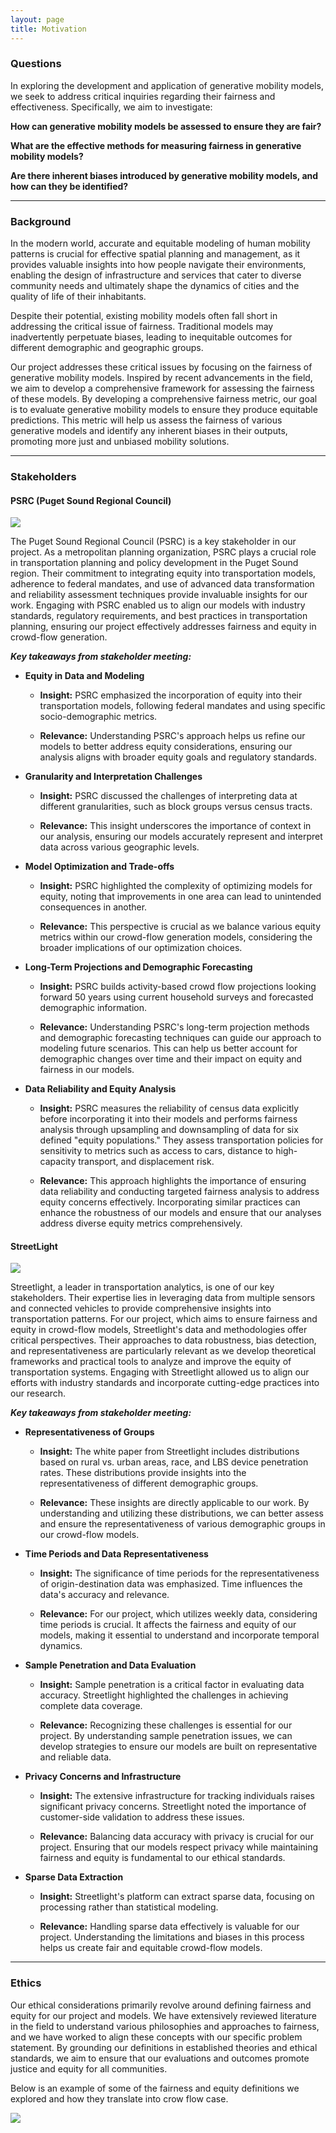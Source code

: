 ```yaml
---
layout: page
title: Motivation 
---
```


### Questions

In exploring the development and application of generative mobility models, we seek to address critical inquiries regarding their fairness and effectiveness. Specifically, we aim to investigate:



**How can generative mobility models be assessed to ensure they are fair?**

**What are the effective methods for measuring fairness in generative mobility models?**

**Are there inherent biases introduced by generative mobility models, and how can they be identified?**



---

### Background

In the modern world, accurate and equitable modeling of human mobility patterns is crucial for effective spatial planning and management, as it provides valuable insights into how people navigate their environments, enabling the design of infrastructure and services that cater to diverse community needs and ultimately shape the dynamics of cities and the quality of life of their inhabitants.

Despite their potential, existing mobility models often fall short in addressing the critical issue of fairness. Traditional models may inadvertently perpetuate biases, leading to inequitable outcomes for different demographic and geographic groups.

Our project addresses these critical issues by focusing on the fairness of generative mobility models. Inspired by recent advancements in the field, we aim to develop a comprehensive framework for assessing the fairness of these models. By developing a comprehensive fairness metric, our goal is to evaluate generative mobility models to ensure they produce equitable predictions. This metric will help us assess the fairness of various generative models and identify any inherent biases in their outputs, promoting more just and unbiased mobility solutions.


---

### Stakeholders

#### PSRC (Puget Sound Regional Council)

<img src="{{ site.url }}{{ site.baseurl }}/assets/img/psrc.jpg">


The Puget Sound Regional Council (PSRC) is a key stakeholder in our project. As a metropolitan planning organization, PSRC plays a crucial role in transportation planning and policy development in the Puget Sound region. Their commitment to integrating equity into transportation models, adherence to federal mandates, and use of advanced data transformation and reliability assessment techniques provide invaluable insights for our work. Engaging with PSRC enabled us to align our models with industry standards, regulatory requirements, and best practices in transportation planning, ensuring our project effectively addresses fairness and equity in crowd-flow generation.

***Key takeaways from stakeholder meeting:***

* **Equity in Data and Modeling**

    * **Insight:** PSRC emphasized the incorporation of equity into their transportation models, following federal mandates and using specific socio-demographic metrics.

    * **Relevance:** Understanding PSRC's approach helps us refine our models to better address equity considerations, ensuring our analysis aligns with broader equity goals and regulatory standards.

* **Granularity and Interpretation Challenges**

    * **Insight:** PSRC discussed the challenges of interpreting data at different granularities, such as block groups versus census tracts.
    
    * **Relevance:** This insight underscores the importance of context in our analysis, ensuring our models accurately represent and interpret data across various geographic levels.

* **Model Optimization and Trade-offs**

    * **Insight:** PSRC highlighted the complexity of optimizing models for equity, noting that improvements in one area can lead to unintended consequences in another.

    * **Relevance:** This perspective is crucial as we balance various equity metrics within our crowd-flow generation models, considering the broader implications of our optimization choices.

* **Long-Term Projections and Demographic Forecasting**

    * **Insight:** PSRC builds activity-based crowd flow projections looking forward 50 years using current household surveys and forecasted demographic information.

    * **Relevance:** Understanding PSRC's long-term projection methods and demographic forecasting techniques can guide our approach to modeling future scenarios. This can help us better account for demographic changes over time and their impact on equity and fairness in our models.

* **Data Reliability and Equity Analysis**

    * **Insight:** PSRC measures the reliability of census data explicitly before incorporating it into their models and performs fairness analysis through upsampling and downsampling of data for six defined "equity populations." They assess transportation policies for sensitivity to metrics such as access to cars, distance to high-capacity transport, and displacement risk.

    * **Relevance:** This approach highlights the importance of ensuring data reliability and conducting targeted fairness analysis to address equity concerns effectively. Incorporating similar practices can enhance the robustness of our models and ensure that our analyses address diverse equity metrics comprehensively.


#### StreetLight

<img src="{{ site.url }}{{ site.baseurl }}/assets/img/streetlight.jpg">

Streetlight, a leader in transportation analytics, is one of our key stakeholders. Their expertise lies in leveraging data from multiple sensors and connected vehicles to provide comprehensive insights into transportation patterns. For our project, which aims to ensure fairness and equity in crowd-flow models, Streetlight's data and methodologies offer critical perspectives. Their approaches to data robustness, bias detection, and representativeness are particularly relevant as we develop theoretical frameworks and practical tools to analyze and improve the equity of transportation systems. Engaging with Streetlight allowed us to align our efforts with industry standards and incorporate cutting-edge practices into our research.

***Key takeaways from stakeholder meeting:***


* **Representativeness of Groups**

    * **Insight:** The white paper from Streetlight includes distributions based on rural vs. urban areas, race, and LBS device penetration rates. These distributions provide insights into the representativeness of different demographic groups.

    * **Relevance:** These insights are directly applicable to our work. By understanding and utilizing these distributions, we can better assess and ensure the representativeness of various demographic groups in our crowd-flow models.

* **Time Periods and Data Representativeness**

    * **Insight:** The significance of time periods for the representativeness of origin-destination data was emphasized. Time influences the data's accuracy and relevance.
    
    * **Relevance:** For our project, which utilizes weekly data, considering time periods is crucial. It affects the fairness and equity of our models, making it essential to understand and incorporate temporal dynamics.

* **Sample Penetration and Data Evaluation**

    * **Insight:** Sample penetration is a critical factor in evaluating data accuracy. Streetlight highlighted the challenges in achieving complete data coverage.
    
    * **Relevance:** Recognizing these challenges is essential for our project. By understanding sample penetration issues, we can develop strategies to ensure our models are built on representative and reliable data.

* **Privacy Concerns and Infrastructure**

    * **Insight:** The extensive infrastructure for tracking individuals raises significant privacy concerns. Streetlight noted the importance of customer-side validation to address these issues.
    
    * **Relevance:** Balancing data accuracy with privacy is crucial for our project. Ensuring that our models respect privacy while maintaining fairness and equity is fundamental to our ethical standards.

* **Sparse Data Extraction**

    * **Insight:** Streetlight's platform can extract sparse data, focusing on processing rather than statistical modeling.
    
    * **Relevance:** Handling sparse data effectively is valuable for our project. Understanding the limitations and biases in this process helps us create fair and equitable crowd-flow models.



---


### Ethics


Our ethical considerations primarily revolve around defining fairness and equity for our project and models. We have extensively reviewed literature in the field to understand various philosophies and approaches to fairness, and we have worked to align these concepts with our specific problem statement. By grounding our definitions in established theories and ethical standards, we aim to ensure that our evaluations and outcomes promote justice and equity for all communities.

Below is an example of some of the fairness and equity definitions we explored and how they translate into crow flow case.

<img src="{{ site.url }}{{ site.baseurl }}/assets/img/ethics_table.png">


